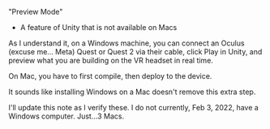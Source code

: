 

"Preview Mode"
- A feature of Unity that is not available on Macs

As I understand it, on a Windows machine, you can connect an Oculus (excuse me... Meta) Quest or Quest 2 via their cable, click Play in Unity, and preview what you are building on the VR headset in real time.

On Mac, you have to first compile, then deploy to the device. 

It sounds like installing Windows on a Mac doesn't remove this extra step. 

I'll update this note as I verify these. 
I do not currently, Feb 3, 2022, have a Windows computer. Just...3 Macs. 